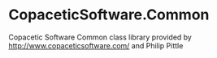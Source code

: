 CopaceticSoftware.Common
========================

Copacetic Software Common class library provided by http://www.copaceticsoftware.com/ and Philip Pittle

